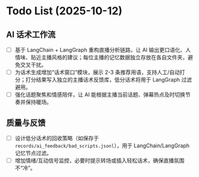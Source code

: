 # Todo List (2025-10-12)

## AI 话术工作流

- [ ] 基于 LangChain + LangGraph 重构直播分析链路，让 AI 输出更口语化、人情味、贴近主播风格的建议；每位主播的记忆数据独立存放在各自文件夹，避免交叉干扰。
- [ ] 为话术生成增加“话术窗口”模块，展示 2-3 条推荐用语，支持人工/自动打分；打分结果写入独立的主播话术反馈库，低分话术将用于 LangGraph 过滤避用。
- [ ] 强化话题聚焦和情感陪伴，让 AI 能根据主播当前话题、弹幕热点及时切换节奏并保持暖场。

## 质量与反馈

- [ ] 设计低分话术的回收策略（如保存于 `records/ai_feedback/bad_scripts.jsonl`），用于 LangChain/LangGraph 记忆节点过滤。
- [ ] 增加情绪/互动信号监控，必要时提示转场或插入轻松话术，确保直播氛围不“冷”。
